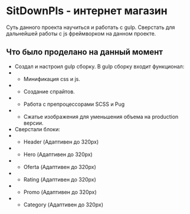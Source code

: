 # SitDownPls - интернет магазин  

Суть данного проекта научиться и работать с gulp. Сверстать для дальнейшей работы с js фреймворком на данном проекте.

## Что было проделано на данный момент
- Создал и настроил gulp сборку. В gulp сборку входит функционал: 
- - Минификация css и js. 
- - Создание спрайтов.
- - Работа с препроцессорами SCSS и Pug
- - Сжатье изображения для уменьшения объема на production версии.
- Сверстали блоки:
- - Header (Адаптивен до 320px)
- - Hero (Адаптивен до 320px)
- - Oferta (Адаптивен до 320px)
- - Rating (Адаптивен до 320px)
- - Promo (Адаптивен до 320px)
- - Category (Адаптивен до 320px)
